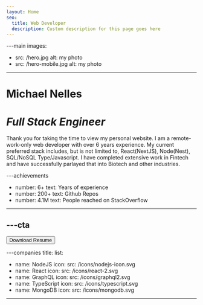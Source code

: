 ```yaml
---
layout: Home
seo:
  title: Web Developer
  description: Custom description for this page goes here
---
```


---main
images:
  - src: /hero.jpg
    alt: my photo
  - src: /hero-mobile.jpg
    alt: my photo
---

# <Typewriter>Michael Nelles</Typewriter>

# *Full Stack Engineer*  

<Sep size={12} />
Thank you for taking the time to view my personal website. I am a remote-work-only web developer with over 6 years experience. My current preferred stack includes, but is not limited to, React(NextJS), Node(Nest), SQL/NoSQL Type/Javascript. I have completed extensive work in Fintech and have successfully parlayed that into Biotech and other industries.



---achievements
- number: 6+
  text: Years of experience
- number: 200+
  text: Github Repos
- number: 4.1M
  text: People reached on StackOverflow
---



---cta
---
<Button href="/dwn-resume.pdf" size="lg">
  Download Resume
</Button>



---companies
title: 
list:
  - name: NodeJS
    icon:
      src: /icons/nodejs-icon.svg
  - name: React
    icon:
      src: /icons/react-2.svg
  - name: GraphQL
    icon:
      src: /icons/graphql2.svg
  - name: TypeScript
    icon:
      src: /icons/typescript.svg
  - name: MongoDB
    icon:
      src: /icons/mongodb.svg
---